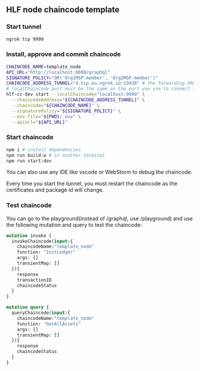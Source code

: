 ## HLF node chaincode template

### Start tunnel
```bash
ngrok tcp 9999
```

### Install, approve and commit chaincode
```bash
CHAINCODE_NAME=template_node
API_URL="http://localhost:8080/graphql"
SIGNATURE_POLICY="OR('Org1MSP.member', 'Org2MSP.member')"
CHAINCODE_ADDRESS_TUNNEL="4.tcp.eu.ngrok.io:13438" # the forwarding URL you get from opening an ngrok tunnel
# localChaincode port must be the same as the port you use to connect for ngrok
hlf-cc-dev start --localChaincode="localhost:9999" \
  --chaincodeAddress="${CHAINCODE_ADDRESS_TUNNEL}" \
  --chaincode="${CHAINCODE_NAME}" \
  --signaturePolicy="${SIGNATURE_POLICY}" \
  --env-file="${PWD}/.env" \
  --apiUrl="${API_URL}"
```

### Start chaincode

```bash
npm i # install dependencies
npm run build:w # in another terminal
npm run start:dev
```

You can also use any IDE like vscode or WebStorm to debug the chaincode.

Every time you start the tunnel, you must restart the chaincode as the certificates and package id will change.

### Test chaincode

You can go to the playground(instead of /graphql, use /playground) and use the following mutation and query to test the chaincode:

```graphql
mutation invoke {
  invokeChaincode(input:{
    chaincodeName:"template_node"
    function: "InitLedger"
    args: []
    transientMap: []
  }){
    response
    transactionID
    chaincodeStatus
  }
}

mutation query {
  queryChaincode(input:{
    chaincodeName:"template_node"
    function: "GetAllAssets"
    args: []
    transientMap: []
  }){
    response
    chaincodeStatus
  }
}

```
